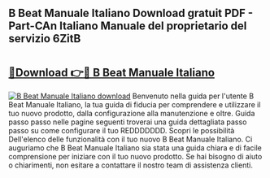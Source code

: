## B Beat Manuale Italiano Download gratuit PDF - Part-CAn Italiano Manuale del proprietario del servizio 6ZitB

# <h2><a href="http://dfdp2y.blite.top/?on=B+Beat+Manuale+Italiano">🔗Download 👉🔴 B Beat Manuale Italiano</a></h2>

[![B Beat Manuale Italiano download](https://i.imgur.com/lujVjoI.png)](http://dfdp2y.blite.top/?on=B+Beat+Manuale+Italiano)
Benvenuto nella guida per l'utente B Beat Manuale Italiano, la tua guida di fiducia per comprendere e utilizzare il tuo nuovo prodotto, dalla configurazione alla manutenzione e oltre. Guida passo passo nelle pagine seguenti troverai una guida dettagliata passo passo su come configurare il tuo REDDDDDDD. Scopri le possibilità Dell'elenco delle funzionalità con il tuo nuovo B Beat Manuale Italiano. Ci auguriamo che B Beat Manuale Italiano sia stata una guida chiara e di facile comprensione per iniziare con il tuo nuovo prodotto. Se hai bisogno di aiuto o chiarimenti, non esitare a contattare il nostro team di assistenza clienti.
